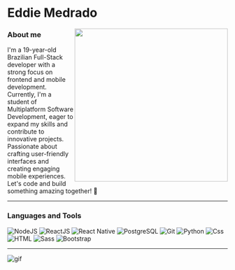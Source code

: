 
<h1>Eddie Medrado</h1>

<img src="https://user-images.githubusercontent.com/100213506/228030793-dc3bf406-e9b9-405a-9519-eee556128d2c.gif" min-width="400px" max-width="350px" width="350px" align="right" />

### About me

I'm a 19-year-old Brazilian Full-Stack developer with a strong focus on frontend and mobile development. Currently, I'm a student of Multiplatform Software Development, eager to expand my skills and contribute to innovative projects. Passionate about crafting user-friendly interfaces and creating engaging mobile experiences. Let's code and build something amazing together! 🚀

---
### Languages and Tools
<p align="left">
  
  <img alt="NodeJS" src="https://img.shields.io/badge/node.js%20-%2343853D.svg?&style=for-the-badge&logo=node.js&logoColor=white"/>
  <img alt="ReactJS" src="https://img.shields.io/badge/reactjs-%2300ADD8.svg?&style=for-the-badge&logo=react&logoColor=white"/>
  <img alt="React Native" src="https://img.shields.io/badge/react_native-%2320232a.svg?style=for-the-badge&logo=react&logoColor=%2361DAFB" />
  <img alt="PostgreSQL" src="https://img.shields.io/badge/PostgreSQL-336791?logo=postgresql&logoColor=white&style=for-the-badge"/>
  <img alt="Git" src="https://img.shields.io/badge/Git-000?logo=Git&logoColor=white&style=for-the-badge" />
  <img alt="Python" src="https://img.shields.io/badge/python%20-%2314354C.svg?&style=for-the-badge&logo=python&logoColor=yellow"/>
  <img alt="Css" src="https://img.shields.io/badge/CSS-1572B6?logo=css3&logoColor=white&style=for-the-badge" />
  <img alt="HTML" src="https://img.shields.io/badge/HTML-E34F26?logo=html5&logoColor=white&style=for-the-badge" />
  <img alt="Sass" src="https://img.shields.io/badge/SASS-hotpink.svg?style=for-the-badge&logo=SASS&logoColor=white" />
  <img alt="Bootstrap" src="https://img.shields.io/badge/bootstrap-%23563D7C.svg?style=for-the-badge&logo=bootstrap&logoColor=white" />
  
</p>

---

![gif](https://user-images.githubusercontent.com/100213506/227987383-374ae5c9-1dc0-41f6-8a82-247e1e8c1036.gif)
